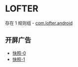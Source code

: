 # LOFTER

存在 1 规则组 - [com.lofter.android](/src/apps/com.lofter.android.ts)

## 开屏广告

- [快照-0](https://i.gkd.li/import/13189846)
- [快照-1](https://i.gkd.li/import/13189906)
